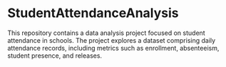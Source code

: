 # StudentAttendanceAnalysis
This repository contains a data analysis project focused on student attendance in schools. The project explores a dataset comprising daily attendance records, including metrics such as enrollment, absenteeism, student presence, and releases. 
